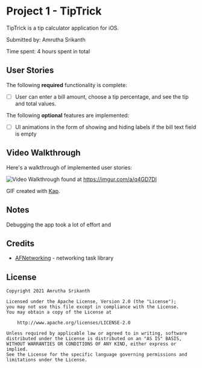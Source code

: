 # Project 1 - TipTrick

TipTrick is a tip calculator application for iOS.

Submitted by: Amrutha Srikanth

Time spent: 4 hours spent in total

## User Stories

The following **required** functionality is complete:

* [ ] User can enter a bill amount, choose a tip percentage, and see the tip and total values.

The following **optional** features are implemented:

* [ ] UI animations in the form of showing and hiding labels if the bill text field is empty

## Video Walkthrough

Here's a walkthrough of implemented user stories:

<img src='https://imgur.com/a/q4GD7Dl' title='Video Walkthrough' width='' alt='Video Walkthrough' /> found at https://imgur.com/a/q4GD7Dl

GIF created with [Kap](https://getkap.co/).

## Notes

Debugging the app took a lot of effort and 

## Credits

- [AFNetworking](https://github.com/AFNetworking/AFNetworking) - networking task library

## License

    Copyright 2021 Amrutha Srikanth

    Licensed under the Apache License, Version 2.0 (the "License");
    you may not use this file except in compliance with the License.
    You may obtain a copy of the License at

        http://www.apache.org/licenses/LICENSE-2.0

    Unless required by applicable law or agreed to in writing, software
    distributed under the License is distributed on an "AS IS" BASIS,
    WITHOUT WARRANTIES OR CONDITIONS OF ANY KIND, either express or implied.
    See the License for the specific language governing permissions and
    limitations under the License.
